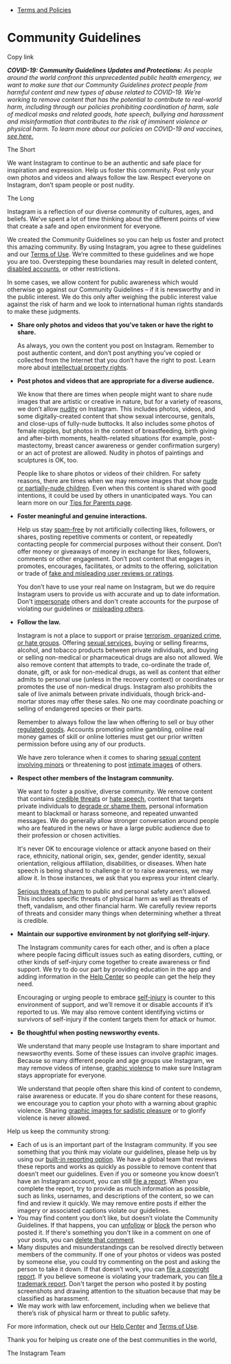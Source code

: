 *   [Terms and Policies](https://help.instagram.com/1417489251945243/?helpref=breadcrumb)

Community Guidelines
====================

Copy link

_**COVID-19: Community Guidelines Updates and Protections:** As people around the world confront this unprecedented public health emergency, we want to make sure that our Community Guidelines protect people from harmful content and new types of abuse related to COVID-19. We’re working to remove content that has the potential to contribute to real-world harm, including through our policies prohibiting coordination of harm, sale of medical masks and related goods, hate speech, bullying and harassment and misinformation that contributes to the risk of imminent violence or physical harm. To learn more about our policies on COVID-19 and vaccines, [see here.](https://help.instagram.com/697825587576762?helpref=faq_content)_

The Short

We want Instagram to continue to be an authentic and safe place for inspiration and expression. Help us foster this community. Post only your own photos and videos and always follow the law. Respect everyone on Instagram, don’t spam people or post nudity.

The Long

Instagram is a reflection of our diverse community of cultures, ages, and beliefs. We’ve spent a lot of time thinking about the different points of view that create a safe and open environment for everyone.

We created the Community Guidelines so you can help us foster and protect this amazing community. By using Instagram, you agree to these guidelines and our [Terms of Use](https://www.instagram.com/legal/terms). We’re committed to these guidelines and we hope you are too. Overstepping these boundaries may result in deleted content, [disabled accounts](https://help.instagram.com/366993040048856?helpref=faq_content), or other restrictions.

In some cases, we allow content for public awareness which would otherwise go against our Community Guidelines – if it is newsworthy and in the public interest. We do this only after weighing the public interest value against the risk of harm and we look to international human rights standards to make these judgments.

*   **Share only photos and videos that you’ve taken or have the right to share.**
    
    As always, you own the content you post on Instagram. Remember to post authentic content, and don’t post anything you’ve copied or collected from the Internet that you don’t have the right to post. Learn more about [intellectual property rights](https://help.instagram.com/126382350847838?helpref=faq_content).
    
*   **Post photos and videos that are appropriate for a diverse audience.**
    
    We know that there are times when people might want to share nude images that are artistic or creative in nature, but for a variety of reasons, we don’t allow [nudity](https://l.instagram.com/?u=https%3A%2F%2Fwww.facebook.com%2Fcommunitystandards%2Fadult_nudity_sexual_activity&e=AT2ctKHTzgEGWiqZC9ZC3j1MIGr-G1IJTNRuhwL_L71G6x2ullX5jXGj6cBnkBV3owsB47xRyf8AFF18WWxE044p4WAbToujOfBIN1G3j7BzjvvCKfyXdaKBU31Xx5gQqxD8L-wWSI-g7LOtuXut9Q) on Instagram. This includes photos, videos, and some digitally-created content that show sexual intercourse, genitals, and close-ups of fully-nude buttocks. It also includes some photos of female nipples, but photos in the context of breastfeeding, birth giving and after-birth moments, health-related situations (for example, post-mastectomy, breast cancer awareness or gender confirmation surgery) or an act of protest are allowed. Nudity in photos of paintings and sculptures is OK, too.
    
    People like to share photos or videos of their children. For safety reasons, there are times when we may remove images that show [nude or partially-nude children](https://l.instagram.com/?u=https%3A%2F%2Fwww.facebook.com%2Fcommunitystandards%2Fchild_nudity_sexual_exploitation&e=AT2ctKHTzgEGWiqZC9ZC3j1MIGr-G1IJTNRuhwL_L71G6x2ullX5jXGj6cBnkBV3owsB47xRyf8AFF18WWxE044p4WAbToujOfBIN1G3j7BzjvvCKfyXdaKBU31Xx5gQqxD8L-wWSI-g7LOtuXut9Q). Even when this content is shared with good intentions, it could be used by others in unanticipated ways. You can learn more on our [Tips for Parents page](https://help.instagram.com/154475974694511/?helpref=faq_content).
    
*   **Foster meaningful and genuine interactions.**
    
    Help us stay [spam-free](https://l.instagram.com/?u=https%3A%2F%2Fwww.facebook.com%2Fcommunitystandards%2Fspam&e=AT2ctKHTzgEGWiqZC9ZC3j1MIGr-G1IJTNRuhwL_L71G6x2ullX5jXGj6cBnkBV3owsB47xRyf8AFF18WWxE044p4WAbToujOfBIN1G3j7BzjvvCKfyXdaKBU31Xx5gQqxD8L-wWSI-g7LOtuXut9Q) by not artificially collecting likes, followers, or shares, posting repetitive comments or content, or repeatedly contacting people for commercial purposes without their consent. Don’t offer money or giveaways of money in exchange for likes, followers, comments or other engagement. Don’t post content that engages in, promotes, encourages, facilitates, or admits to the offering, solicitation or trade of [fake and misleading user reviews or ratings](https://l.instagram.com/?u=https%3A%2F%2Fwww.facebook.com%2Fcommunitystandards%2Ffraud_deception&e=AT2ctKHTzgEGWiqZC9ZC3j1MIGr-G1IJTNRuhwL_L71G6x2ullX5jXGj6cBnkBV3owsB47xRyf8AFF18WWxE044p4WAbToujOfBIN1G3j7BzjvvCKfyXdaKBU31Xx5gQqxD8L-wWSI-g7LOtuXut9Q).
    
    You don’t have to use your real name on Instagram, but we do require Instagram users to provide us with accurate and up to date information. Don't [impersonate](https://l.instagram.com/?u=https%3A%2F%2Fwww.facebook.com%2Fcommunitystandards%2Fmisrepresentation&e=AT2ctKHTzgEGWiqZC9ZC3j1MIGr-G1IJTNRuhwL_L71G6x2ullX5jXGj6cBnkBV3owsB47xRyf8AFF18WWxE044p4WAbToujOfBIN1G3j7BzjvvCKfyXdaKBU31Xx5gQqxD8L-wWSI-g7LOtuXut9Q) others and don't create accounts for the purpose of violating our guidelines or [misleading others](https://l.instagram.com/?u=https%3A%2F%2Ftransparency.fb.com%2Fpolicies%2Fcommunity-standards%2Finauthentic-behavior%2F&e=AT2ctKHTzgEGWiqZC9ZC3j1MIGr-G1IJTNRuhwL_L71G6x2ullX5jXGj6cBnkBV3owsB47xRyf8AFF18WWxE044p4WAbToujOfBIN1G3j7BzjvvCKfyXdaKBU31Xx5gQqxD8L-wWSI-g7LOtuXut9Q).
    
*   **Follow the law.**
    
    Instagram is not a place to support or praise [terrorism, organized crime, or hate groups](https://l.instagram.com/?u=https%3A%2F%2Fwww.facebook.com%2Fcommunitystandards%2Fdangerous_individuals_organizations&e=AT2ctKHTzgEGWiqZC9ZC3j1MIGr-G1IJTNRuhwL_L71G6x2ullX5jXGj6cBnkBV3owsB47xRyf8AFF18WWxE044p4WAbToujOfBIN1G3j7BzjvvCKfyXdaKBU31Xx5gQqxD8L-wWSI-g7LOtuXut9Q). Offering [sexual services](https://l.instagram.com/?u=https%3A%2F%2Fwww.facebook.com%2Fcommunitystandards%2Fsexual_solicitation&e=AT2ctKHTzgEGWiqZC9ZC3j1MIGr-G1IJTNRuhwL_L71G6x2ullX5jXGj6cBnkBV3owsB47xRyf8AFF18WWxE044p4WAbToujOfBIN1G3j7BzjvvCKfyXdaKBU31Xx5gQqxD8L-wWSI-g7LOtuXut9Q), buying or selling firearms, alcohol, and tobacco products between private individuals, and buying or selling non-medical or pharmaceutical drugs are also not allowed. We also remove content that attempts to trade, co-ordinate the trade of, donate, gift, or ask for non-medical drugs, as well as content that either admits to personal use (unless in the recovery context) or coordinates or promotes the use of non-medical drugs. Instagram also prohibits the sale of live animals between private individuals, though brick-and-mortar stores may offer these sales. No one may coordinate poaching or selling of endangered species or their parts.
    
    Remember to always follow the law when offering to sell or buy other [regulated goods](https://l.instagram.com/?u=https%3A%2F%2Fwww.facebook.com%2Fcommunitystandards%2Fregulated_goods&e=AT2ctKHTzgEGWiqZC9ZC3j1MIGr-G1IJTNRuhwL_L71G6x2ullX5jXGj6cBnkBV3owsB47xRyf8AFF18WWxE044p4WAbToujOfBIN1G3j7BzjvvCKfyXdaKBU31Xx5gQqxD8L-wWSI-g7LOtuXut9Q). Accounts promoting online gambling, online real money games of skill or online lotteries must get our prior written permission before using any of our products.
    
    We have zero tolerance when it comes to sharing [sexual content involving minors](https://l.instagram.com/?u=https%3A%2F%2Fwww.facebook.com%2Fcommunitystandards%2Fchild_nudity_sexual_exploitation&e=AT2ctKHTzgEGWiqZC9ZC3j1MIGr-G1IJTNRuhwL_L71G6x2ullX5jXGj6cBnkBV3owsB47xRyf8AFF18WWxE044p4WAbToujOfBIN1G3j7BzjvvCKfyXdaKBU31Xx5gQqxD8L-wWSI-g7LOtuXut9Q) or threatening to post [intimate images](https://l.instagram.com/?u=https%3A%2F%2Fwww.facebook.com%2Fcommunitystandards%2Fsexual_exploitation_adults&e=AT2ctKHTzgEGWiqZC9ZC3j1MIGr-G1IJTNRuhwL_L71G6x2ullX5jXGj6cBnkBV3owsB47xRyf8AFF18WWxE044p4WAbToujOfBIN1G3j7BzjvvCKfyXdaKBU31Xx5gQqxD8L-wWSI-g7LOtuXut9Q) of others.
    
*   **Respect other members of the Instagram community.**
    
    We want to foster a positive, diverse community. We remove content that contains [credible threats](https://l.instagram.com/?u=https%3A%2F%2Fwww.facebook.com%2Fcommunitystandards%2Fcredible_violence&e=AT2ctKHTzgEGWiqZC9ZC3j1MIGr-G1IJTNRuhwL_L71G6x2ullX5jXGj6cBnkBV3owsB47xRyf8AFF18WWxE044p4WAbToujOfBIN1G3j7BzjvvCKfyXdaKBU31Xx5gQqxD8L-wWSI-g7LOtuXut9Q) or [hate speech](https://l.instagram.com/?u=https%3A%2F%2Fwww.facebook.com%2Fcommunitystandards%2Fhate_speech&e=AT2ctKHTzgEGWiqZC9ZC3j1MIGr-G1IJTNRuhwL_L71G6x2ullX5jXGj6cBnkBV3owsB47xRyf8AFF18WWxE044p4WAbToujOfBIN1G3j7BzjvvCKfyXdaKBU31Xx5gQqxD8L-wWSI-g7LOtuXut9Q), content that targets private individuals to [degrade or shame them](https://l.instagram.com/?u=https%3A%2F%2Fwww.facebook.com%2Fcommunitystandards%2Fbullying&e=AT2ctKHTzgEGWiqZC9ZC3j1MIGr-G1IJTNRuhwL_L71G6x2ullX5jXGj6cBnkBV3owsB47xRyf8AFF18WWxE044p4WAbToujOfBIN1G3j7BzjvvCKfyXdaKBU31Xx5gQqxD8L-wWSI-g7LOtuXut9Q), personal information meant to blackmail or harass someone, and repeated unwanted messages. We do generally allow stronger conversation around people who are featured in the news or have a large public audience due to their profession or chosen activities.
    
    It's never OK to encourage violence or attack anyone based on their race, ethnicity, national origin, sex, gender, gender identity, sexual orientation, religious affiliation, disabilities, or diseases. When hate speech is being shared to challenge it or to raise awareness, we may allow it. In those instances, we ask that you express your intent clearly.
    
    [Serious threats of harm](https://l.instagram.com/?u=https%3A%2F%2Fwww.facebook.com%2Fcommunitystandards%2Fcredible_violence&e=AT2ctKHTzgEGWiqZC9ZC3j1MIGr-G1IJTNRuhwL_L71G6x2ullX5jXGj6cBnkBV3owsB47xRyf8AFF18WWxE044p4WAbToujOfBIN1G3j7BzjvvCKfyXdaKBU31Xx5gQqxD8L-wWSI-g7LOtuXut9Q) to public and personal safety aren't allowed. This includes specific threats of physical harm as well as threats of theft, vandalism, and other financial harm. We carefully review reports of threats and consider many things when determining whether a threat is credible.
    
*   **Maintain our supportive environment by not glorifying self-injury.**
    
    The Instagram community cares for each other, and is often a place where people facing difficult issues such as eating disorders, cutting, or other kinds of self-injury come together to create awareness or find support. We try to do our part by providing education in the app and adding information in the [Help Center](https://help.instagram.com/) so people can get the help they need.
    
    Encouraging or urging people to embrace [self-injury](https://l.instagram.com/?u=https%3A%2F%2Fwww.facebook.com%2Fcommunitystandards%2Fsuicide_self_injury_violence&e=AT2ctKHTzgEGWiqZC9ZC3j1MIGr-G1IJTNRuhwL_L71G6x2ullX5jXGj6cBnkBV3owsB47xRyf8AFF18WWxE044p4WAbToujOfBIN1G3j7BzjvvCKfyXdaKBU31Xx5gQqxD8L-wWSI-g7LOtuXut9Q) is counter to this environment of support, and we’ll remove it or disable accounts if it’s reported to us. We may also remove content identifying victims or survivors of self-injury if the content targets them for attack or humor.
    
*   **Be thoughtful when posting newsworthy events.**
    
    We understand that many people use Instagram to share important and newsworthy events. Some of these issues can involve graphic images. Because so many different people and age groups use Instagram, we may remove videos of intense, [graphic violence](https://l.instagram.com/?u=https%3A%2F%2Fwww.facebook.com%2Fcommunitystandards%2Fgraphic_violence&e=AT2ctKHTzgEGWiqZC9ZC3j1MIGr-G1IJTNRuhwL_L71G6x2ullX5jXGj6cBnkBV3owsB47xRyf8AFF18WWxE044p4WAbToujOfBIN1G3j7BzjvvCKfyXdaKBU31Xx5gQqxD8L-wWSI-g7LOtuXut9Q) to make sure Instagram stays appropriate for everyone.
    
    We understand that people often share this kind of content to condemn, raise awareness or educate. If you do share content for these reasons, we encourage you to caption your photo with a warning about graphic violence. Sharing [graphic images for sadistic pleasure](https://l.instagram.com/?u=https%3A%2F%2Fwww.facebook.com%2Fcommunitystandards%2Fcruel_insensitive&e=AT2ctKHTzgEGWiqZC9ZC3j1MIGr-G1IJTNRuhwL_L71G6x2ullX5jXGj6cBnkBV3owsB47xRyf8AFF18WWxE044p4WAbToujOfBIN1G3j7BzjvvCKfyXdaKBU31Xx5gQqxD8L-wWSI-g7LOtuXut9Q) or to glorify violence is never allowed.
    

Help us keep the community strong:

*   Each of us is an important part of the Instagram community. If you see something that you think may violate our guidelines, please help us by using our [built-in reporting option](https://help.instagram.com/165828726894770?helpref=faq_content). We have a global team that reviews these reports and works as quickly as possible to remove content that doesn’t meet our guidelines. Even if you or someone you know doesn’t have an Instagram account, you can still [file a report](https://help.instagram.com/contact/383679321740945). When you complete the report, try to provide as much information as possible, such as links, usernames, and descriptions of the content, so we can find and review it quickly. We may remove entire posts if either the imagery or associated captions violate our guidelines.
*   You may find content you don’t like, but doesn’t violate the Community Guidelines. If that happens, you can [unfollow](https://help.instagram.com/286340048138725?helpref=faq_content) or [block](https://help.instagram.com/426700567389543/?helpref=faq_content) the person who posted it. If there's something you don't like in a comment on one of your posts, you can [delete that comment](https://help.instagram.com/289098941190483?helpref=faq_content).
*   Many disputes and misunderstandings can be resolved directly between members of the community. If one of your photos or videos was posted by someone else, you could try commenting on the post and asking the person to take it down. If that doesn’t work, you can [file a copyright report](https://help.instagram.com/126382350847838?helpref=faq_content). If you believe someone is violating your trademark, you can [file a trademark report](https://help.instagram.com/222826637847963?helpref=faq_content). Don't target the person who posted it by posting screenshots and drawing attention to the situation because that may be classified as harassment.
*   We may work with law enforcement, including when we believe that there’s risk of physical harm or threat to public safety.

For more information, check out our [Help Center](https://help.instagram.com/) and [Terms of Use](https://l.instagram.com/?u=http%3A%2F%2Finstagram.com%2Flegal%2Fterms%2F%23&e=AT2ctKHTzgEGWiqZC9ZC3j1MIGr-G1IJTNRuhwL_L71G6x2ullX5jXGj6cBnkBV3owsB47xRyf8AFF18WWxE044p4WAbToujOfBIN1G3j7BzjvvCKfyXdaKBU31Xx5gQqxD8L-wWSI-g7LOtuXut9Q).

Thank you for helping us create one of the best communities in the world,

The Instagram Team